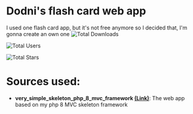 # Dodni's flash card web app
 I used one flash card app, but it's not free anymore so I decided that, I'm gonna create an own one
![Total Downloads](https://img.shields.io/github/downloads/USER/REPO/total)

![Total Users](https://img.shields.io/github/forks/USER/REPO?style=social)

![Total Stars](https://img.shields.io/github/stars/USER/REPO?style=social)

# Sources used:
- **very_simple_skeleton_php_8_mvc_framework [(Link)](https://github.com/Dodni/very_simple_skeleton_php_8_mvc_framework/tree/main)**: The web app based on my php 8 MVC skeleton framework
